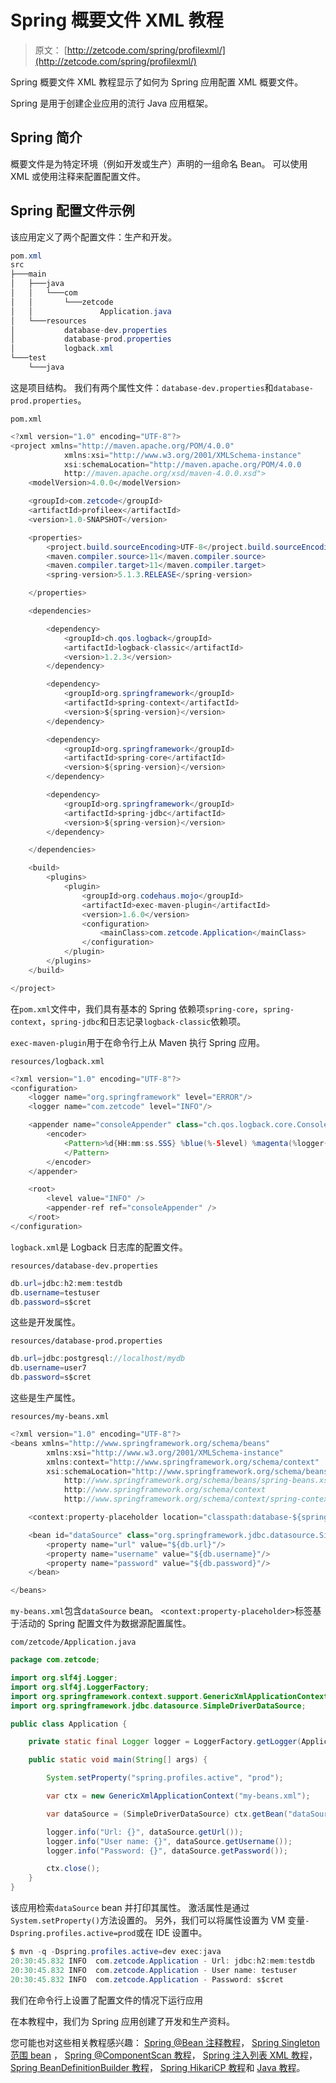# Spring 概要文件 XML 教程

> 原文： [http://zetcode.com/spring/profilexml/](http://zetcode.com/spring/profilexml/)

Spring 概要文件 XML 教程显示了如何为 Spring 应用配置 XML 概要文件。

Spring 是用于创建企业应用的流行 Java 应用框架。

## Spring 简介

概要文件是为特定环境（例如开发或生产）声明的一组命名 Bean。 可以使用 XML 或使用注释来配置配置文件。

## Spring 配置文件示例

该应用定义了两个配置文件：生产和开发。

```java
pom.xml
src
├───main
│   ├───java
│   │   └───com
│   │       └───zetcode
│   │               Application.java
│   └───resources
│           database-dev.properties
│           database-prod.properties
│           logback.xml
└───test
    └───java

```

这是项目结构。 我们有两个属性文件：`database-dev.properties`和`database-prod.properties`。

`pom.xml`

```java
<?xml version="1.0" encoding="UTF-8"?>
<project xmlns="http://maven.apache.org/POM/4.0.0"
            xmlns:xsi="http://www.w3.org/2001/XMLSchema-instance"
            xsi:schemaLocation="http://maven.apache.org/POM/4.0.0
            http://maven.apache.org/xsd/maven-4.0.0.xsd">
    <modelVersion>4.0.0</modelVersion>

    <groupId>com.zetcode</groupId>
    <artifactId>profileex</artifactId>
    <version>1.0-SNAPSHOT</version>

    <properties>
        <project.build.sourceEncoding>UTF-8</project.build.sourceEncoding>
        <maven.compiler.source>11</maven.compiler.source>
        <maven.compiler.target>11</maven.compiler.target>
        <spring-version>5.1.3.RELEASE</spring-version>

    </properties>

    <dependencies>

        <dependency>
            <groupId>ch.qos.logback</groupId>
            <artifactId>logback-classic</artifactId>
            <version>1.2.3</version>
        </dependency>

        <dependency>
            <groupId>org.springframework</groupId>
            <artifactId>spring-context</artifactId>
            <version>${spring-version}</version>
        </dependency>

        <dependency>
            <groupId>org.springframework</groupId>
            <artifactId>spring-core</artifactId>
            <version>${spring-version}</version>
        </dependency>      

        <dependency>
            <groupId>org.springframework</groupId>
            <artifactId>spring-jdbc</artifactId>
            <version>${spring-version}</version>
        </dependency>        

    </dependencies>

    <build>
        <plugins>
            <plugin>
                <groupId>org.codehaus.mojo</groupId>
                <artifactId>exec-maven-plugin</artifactId>
                <version>1.6.0</version>
                <configuration>
                    <mainClass>com.zetcode.Application</mainClass>
                </configuration>
            </plugin>
        </plugins>
    </build>

</project>

```

在`pom.xml`文件中，我们具有基本的 Spring 依赖项`spring-core`，`spring-context`，`spring-jdbc`和日志记录`logback-classic`依赖项。

`exec-maven-plugin`用于在命令行上从 Maven 执行 Spring 应用。

`resources/logback.xml`

```java
<?xml version="1.0" encoding="UTF-8"?>
<configuration>
    <logger name="org.springframework" level="ERROR"/>
    <logger name="com.zetcode" level="INFO"/>

    <appender name="consoleAppender" class="ch.qos.logback.core.ConsoleAppender">
        <encoder>
            <Pattern>%d{HH:mm:ss.SSS} %blue(%-5level) %magenta(%logger{36}) - %msg %n
            </Pattern>
        </encoder>
    </appender>

    <root>
        <level value="INFO" />
        <appender-ref ref="consoleAppender" />
    </root>
</configuration>

```

`logback.xml`是 Logback 日志库的配置文件。

`resources/database-dev.properties`

```java
db.url=jdbc:h2:mem:testdb
db.username=testuser
db.password=s$cret

```

这些是开发属性。

`resources/database-prod.properties`

```java
db.url=jdbc:postgresql://localhost/mydb
db.username=user7
db.password=s$cret

```

这些是生产属性。

`resources/my-beans.xml`

```java
<?xml version="1.0" encoding="UTF-8"?>
<beans xmlns="http://www.springframework.org/schema/beans"
        xmlns:xsi="http://www.w3.org/2001/XMLSchema-instance"
        xmlns:context="http://www.springframework.org/schema/context"
        xsi:schemaLocation="http://www.springframework.org/schema/beans
            http://www.springframework.org/schema/beans/spring-beans.xsd
            http://www.springframework.org/schema/context
            http://www.springframework.org/schema/context/spring-context.xsd">

    <context:property-placeholder location="classpath:database-${spring.profiles.active}.properties"/>

    <bean id="dataSource" class="org.springframework.jdbc.datasource.SimpleDriverDataSource">
        <property name="url" value="${db.url}"/>
        <property name="username" value="${db.username}"/>
        <property name="password" value="${db.password}"/>
    </bean>

</beans>

```

`my-beans.xml`包含`dataSource` bean。 `<context:property-placeholder>`标签基于活动的 Spring 配置文件为数据源配置属性。

`com/zetcode/Application.java`

```java
package com.zetcode;

import org.slf4j.Logger;
import org.slf4j.LoggerFactory;
import org.springframework.context.support.GenericXmlApplicationContext;
import org.springframework.jdbc.datasource.SimpleDriverDataSource;

public class Application {

    private static final Logger logger = LoggerFactory.getLogger(Application.class);

    public static void main(String[] args) {

        System.setProperty("spring.profiles.active", "prod");

        var ctx = new GenericXmlApplicationContext("my-beans.xml");

        var dataSource = (SimpleDriverDataSource) ctx.getBean("dataSource");

        logger.info("Url: {}", dataSource.getUrl());
        logger.info("User name: {}", dataSource.getUsername());
        logger.info("Password: {}", dataSource.getPassword());

        ctx.close();
    }
}

```

该应用检索`dataSource` bean 并打印其属性。 激活属性是通过`System.setProperty()`方法设置的。 另外，我们可以将属性设置为 VM 变量`-Dspring.profiles.active=prod`或在 IDE 设置中。

```java
$ mvn -q -Dspring.profiles.active=dev exec:java
20:30:45.832 INFO  com.zetcode.Application - Url: jdbc:h2:mem:testdb
20:30:45.832 INFO  com.zetcode.Application - User name: testuser
20:30:45.832 INFO  com.zetcode.Application - Password: s$cret

```

我们在命令行上设置了配置文件的情况下运行应用

在本教程中，我们为 Spring 应用创建了开发和生产资料。

您可能也对这些相关教程感兴趣： [Spring @Bean 注释教程](/spring/bean/)， [Spring Singleton 范围 bean](/spring/singletonscope/) ， [Spring @ComponentScan 教程](/spring/componentscan/)， [Spring 注入列表 XML 教程](/spring/injectlistxml/)， [Spring BeanDefinitionBuilder 教程](/spring/beandefinitionbuilder/)， [Spring HikariCP 教程](/articles/springhikaricp/)和 [Java 教程](/lang/java/)。